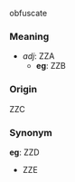 obfuscate
### Meaning
+ _adj_: ZZA
    + __eg__: ZZB

### Origin

ZZC

### Synonym

__eg__: ZZD

+ ZZE


